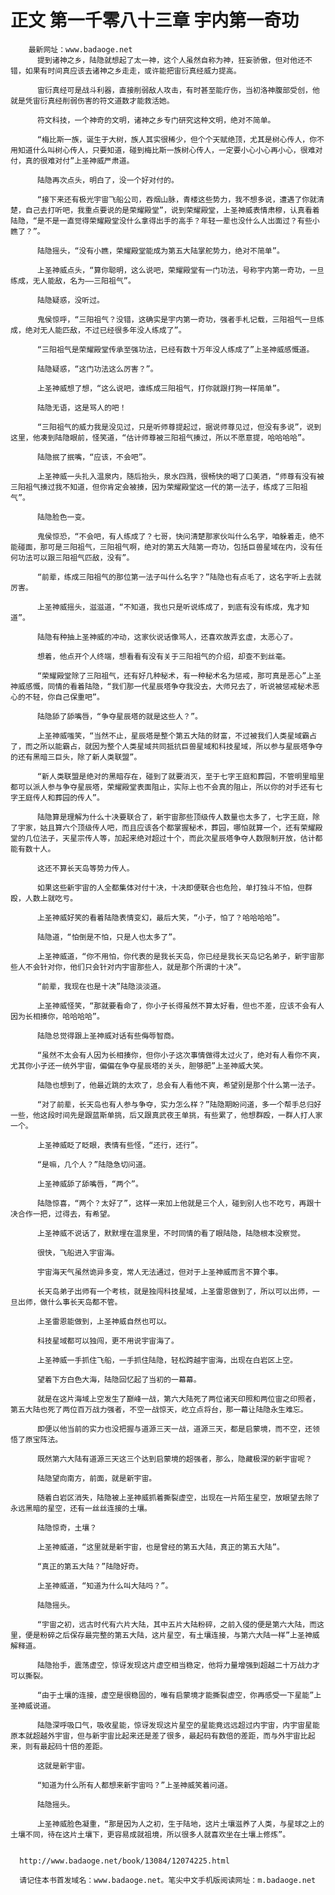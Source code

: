# 正文 第一千零八十三章 宇内第一奇功
        最新网址：www.badaoge.net
          提到诸神之乡，陆隐就想起了太一神，这个人虽然自称为神，狂妄骄傲，但对他还不错，如果有时间真应该去诸神之乡走走，或许能把宙衍真经威力提高。
      
          宙衍真经可是战斗利器，直接削弱敌人攻击，有时甚至能疗伤，当初洛神腹部受创，他就是凭宙衍真经削弱伤害的符文道数才能救活她。
      
          符文科技，一个神奇的文明，诸神之乡专门研究这种文明，绝对不简单。
      
          “梅比斯一族，诞生于大树，族人其实很稀少，但个个天赋绝顶，尤其是树心传人，你不用知道什么叫树心传人，只要知道，碰到梅比斯一族树心传人，一定要小心小心再小心，很难对付，真的很难对付”上圣神威严肃道。
      
          陆隐再次点头，明白了，没一个好对付的。
      
          “接下来还有极光宇宙飞船公司，吞烟山脉，青楼这些势力，我不想多说，遭遇了你就清楚，自己去打听吧，我重点要说的是荣耀殿堂”，说到荣耀殿堂，上圣神威表情肃穆，认真看着陆隐，“是不是一直觉得荣耀殿堂没什么拿得出手的高手？年轻一辈也没什么人出面过？有些小瞧了？”。
      
          陆隐摇头，“没有小瞧，荣耀殿堂能成为第五大陆掌舵势力，绝对不简单”。
      
          上圣神威点头，“算你聪明，这么说吧，荣耀殿堂有一门功法，号称宇内第一奇功，一旦练成，无人能敌，名为——三阳祖气”。
      
          陆隐疑惑，没听过。
      
          鬼侯惊呼，“三阳祖气？没错，这确实是宇内第一奇功，强者手札记载，三阳祖气一旦练成，绝对无人能匹敌，不过已经很多年没人练成了”。
      
          “三阳祖气是荣耀殿堂传承至强功法，已经有数十万年没人练成了”上圣神威感慨道。
      
          陆隐疑惑，“这门功法这么厉害？”。
      
          上圣神威想了想，“这么说吧，谁练成三阳祖气，打你就跟打狗一样简单”。
      
          陆隐无语，这是骂人的吧！
      
          “三阳祖气的威力我是没见过，只是听师尊提起过，据说师尊见过，但没有多说”，说到这里，他凑到陆隐眼前，怪笑道，“估计师尊被三阳祖气揍过，所以不愿意提，哈哈哈哈”。
      
          陆隐抿了抿嘴，“应该，不会吧”。
      
          上圣神威一头扎入温泉内，随后抬头，泉水四溅，很畅快的喝了口美酒，“师尊有没有被三阳祖气揍过我不知道，但你肯定会被揍，因为荣耀殿堂这一代的第一法子，练成了三阳祖气”。
      
          陆隐脸色一变。
      
          鬼侯惊恐，“不会吧，有人练成了？七哥，快问清楚那家伙叫什么名字，咱躲着走，绝不能碰面，那可是三阳祖气，三阳祖气啊，绝对的第五大陆第一奇功，包括巨兽星域在内，没有任何功法可以跟三阳祖气匹敌，没有”。
      
          “前辈，练成三阳祖气的那位第一法子叫什么名字？”陆隐也有点毛了，这名字听上去就厉害。
      
          上圣神威摇头，滋滋道，“不知道，我也只是听说练成了，到底有没有练成，鬼才知道”。
      
          陆隐有种抽上圣神威的冲动，这家伙说话像骂人，还喜欢故弄玄虚，太恶心了。
      
          想着，他点开个人终端，想看看有没有关于三阳祖气的介绍，却查不到丝毫。
      
          “荣耀殿堂除了三阳祖气，还有好几种秘术，有一种秘术名为惩戒，那可真是恶心”上圣神威感慨，同情的看着陆隐，“我们那一代星辰塔争夺我没去，大师兄去了，听说被惩戒秘术恶心的不轻，你自己保重吧”。
      
          陆隐舔了舔嘴唇，“争夺星辰塔的就是这些人？”。
      
          上圣神威嗤笑，“当然不止，星辰塔是整个第五大陆的财富，不过被我们人类星域霸占了，而之所以能霸占，就因为整个人类星域共同抵抗巨兽星域和科技星域，所以参与星辰塔争夺的还有黑暗三巨头，除了新人类联盟”。
      
          “新人类联盟是绝对的黑暗存在，碰到了就要消灭，至于七字王庭和葬园，不管明里暗里都可以派人参与争夺星辰塔，荣耀殿堂表面阻止，实际上也不会真的阻止，所以你的对手还有七字王庭传人和葬园的传人”。
      
          陆隐算是理解为什么十决要联合了，新宇宙那些顶级传人数量也太多了，七字王庭，除了宇家，姑且算六个顶级传人吧，而且应该各个都掌握秘术，葬园，哪怕就算一个，还有荣耀殿堂的几位法子，天星宗传人等，加起来绝对超过十个，而此次星辰塔争夺人数限制开放，估计都能有数十人。
      
          这还不算长天岛等势力传人。
      
          如果这些新宇宙的人全都集体对付十决，十决即便联合也危险，单打独斗不怕，但群殴，人数上就吃亏。
      
          上圣神威好笑的看着陆隐表情变幻，最后大笑，“小子，怕了？哈哈哈哈”。
      
          陆隐道，“怕倒是不怕，只是人也太多了”。
      
          上圣神威道，“你不用怕，你代表的是我长天岛，你已经是我长天岛记名弟子，新宇宙那些人不会针对你，他们只会针对内宇宙那些人，就是那个所谓的十决”。
      
          “前辈，我现在也是十决”陆隐淡淡道。
      
          上圣神威怪笑，“那就要看命了，你小子长得虽然不算太好看，但也不差，应该不会有人因为长相揍你，哈哈哈哈”。
      
          陆隐总觉得跟上圣神威对话有些侮辱智商。
      
          “虽然不太会有人因为长相揍你，但你小子这次事情做得太过火了，绝对有人看你不爽，尤其你小子还一统外宇宙，偏偏在争夺星辰塔的关头，胆够肥”上圣神威大笑。
      
          陆隐也想到了，他最近跳的太欢了，总会有人看他不爽，希望别是那个什么第一法子。
      
          “对了前辈，长天岛也有人参与争夺，实力怎么样？”陆隐期盼问道，多一个帮手总归好一些，他这段时间先是跟蓝斯单挑，后又跟真武夜王单挑，有些累了，他想群殴，一群人打人家一个。
      
          上圣神威眨了眨眼，表情有些怪，“还行，还行”。
      
          “是嘛，几个人？”陆隐急切问道。
      
          上圣神威舔了舔嘴唇，“两个”。
      
          陆隐惊喜，“两个？太好了”，这样一来加上他就是三个人，碰到别人也不吃亏，再跟十决合作一把，过得去，有希望。
      
          上圣神威不说话了，默默埋在温泉里，不时同情的看了眼陆隐，陆隐根本没察觉。
      
          很快，飞船进入宇宙海。
      
          宇宙海天气虽然诡异多变，常人无法通过，但对于上圣神威而言不算个事。
      
          长天岛弟子出师有一个考核，就是独闯科技星域，上圣雷恩做到了，所以可以出师，一旦出师，做什么事长天岛都不管。
      
          上圣雷恩能做到，上圣神威自然也可以。
      
          科技星域都可以独闯，更不用说宇宙海了。
      
          上圣神威一手抓住飞船，一手抓住陆隐，轻松跨越宇宙海，出现在白岩区上空。
      
          望着下方白色大海，陆隐回忆起了当初的一幕幕。
      
          就是在这片海域上空发生了巅峰一战，第六大陆死了两位诸天印照和两位宙之印照者，第五大陆也死了两位百万战力强者，不空一战惊天，屹立点将台，那一幕让陆隐永生难忘。
      
          即便以他当前的实力也没把握与道源三天一战，道源三天，都是启蒙境，而不空，还领悟了原宝阵法。
      
          既然第六大陆有道源三天这三个达到启蒙境的超强者，那么，隐藏极深的新宇宙呢？
      
          陆隐望向南方，前面，就是新宇宙。
      
          随着白岩区消失，陆隐被上圣神威抓着撕裂虚空，出现在一片陌生星空，放眼望去除了永远黑暗的星空，还有一丝丝连接的土壤。
      
          陆隐惊奇，土壤？
      
          上圣神威道，“这里就是新宇宙，也是曾经的第五大陆，真正的第五大陆”。
      
          “真正的第五大陆？”陆隐好奇。
      
          上圣神威道，“知道为什么叫大陆吗？”。
      
          陆隐摇头。
      
          “宇宙之初，远古时代有六片大陆，其中五片大陆粉碎，之前入侵的便是第六大陆，而这里，便是粉碎之后保存最完整的第五大陆，这片星空，有土壤连接，与第六大陆一样”上圣神威解释道。
      
          陆隐抬手，震荡虚空，惊讶发现这片虚空相当稳定，他将力量增强到超越二十万战力才可以撕裂。
      
          “由于土壤的连接，虚空是很稳固的，唯有启蒙境才能撕裂虚空，你再感受一下星能”上圣神威说道。
      
          陆隐深呼吸口气，吸收星能，惊讶发现这片星空的星能竟远远超过内宇宙，内宇宙星能原本就超越外宇宙，但与新宇宙比起来还是差了很多，最起码有数倍的差距，而与外宇宙比起来，则有最起码十倍的差距。
      
          这就是新宇宙。
      
          “知道为什么所有人都想来新宇宙吗？”上圣神威笑着问道。
      
          陆隐摇头。
      
          上圣神威脸色凝重，“那是因为人之初，生于陆地，这片土壤滋养了人类，与星球之上的土壤不同，待在这片土壤下，更容易成就祖境，所以很多人就喜欢坐在土壤上修炼”。
      
      
      http://www.badaoge.net/book/13084/12074225.html
      
      请记住本书首发域名：www.badaoge.net。笔尖中文手机版阅读网址：m.badaoge.net